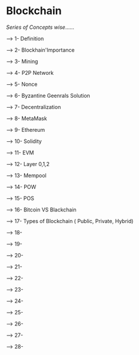 # Blockchain
*Series of Concepts wise*......

--> 1- Definition

--> 2- Blockhain'Importance

--> 3-  Mining

--> 4- P2P Network

--> 5- Nonce

--> 6- Byzantine Geenrals Solution

--> 7- Decentralization

--> 8- MetaMask

--> 9- Ethereum

--> 10- Solidity

--> 11- EVM

--> 12- Layer 0,1,2

--> 13- Mempool

--> 14- POW

--> 15- POS

--> 16- Bitcoin VS Blackchain

--> 17- Types of Blockchain ( Public, Private, Hybrid)

--> 18-

--> 19-

--> 20-

--> 21-

--> 22-

--> 23-

--> 24-

--> 25-

--> 26-

--> 27-

--> 28-


